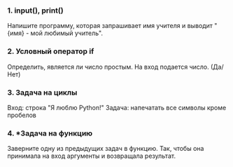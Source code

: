 ### 1. input(), print()

Напишите программу, которая запрашивает имя учителя и выводит "{имя} - мой любимый учитель".

### 2. Условный оператор if

Определить, является ли число простым. На вход подается число. (Да/Нет)

### 3. Задача на циклы

Вход: строка "Я люблю Python!"
Задача: напечатать все символы кроме пробелов

### 4. *Задача на функцию

Заверните одну из предыдущих задач в функцию. Так, чтобы она принимала на вход аргументы и возвращала результат.